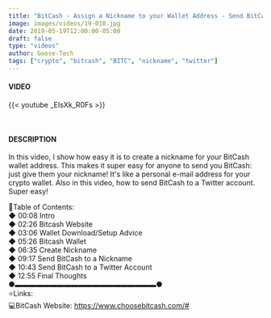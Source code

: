 ```yaml
---
title: "BitCash - Assign a Nickname to your Wallet Address - Send BitCash to Twitter Account"
image: images/videos/19-010.jpg
date: 2019-05-19T12:00:00-05:00
draft: false
type: "videos"
author: Goose-Tech
tags: ["crypto", "bitcash", "BITC", "nickname", "twitter"]
---
```


#### VIDEO

{{< youtube _EIsXk_R0Fs >}}

&nbsp;

#### DESCRIPTION

In this video, I show how easy it is to create a nickname for your BitCash wallet address. This makes it super easy for anyone to send you BitCash: just give them your nickname! It's like a personal e-mail address for your crypto wallet. Also in this video, how to send BitCash to a Twitter account. Super easy!

📘Table of Contents:  
◆ 00:08 Intro  
◆ 02:26 Bitcash Website  
◆ 03:06 Wallet Download/Setup Advice  
◆ 05:26 Bitcash Wallet  
◆ 06:35 Create Nickname  
◆ 09:17 Send BitCash to a Nickname  
◆ 10:43 Send BitCash to a Twitter Account  
◆ 12:55 Final Thoughts  
●▬▬▬▬▬▬▬▬▬▬▬▬▬▬▬▬▬▬▬▬●  
⭐Links:  
💻BitCash Website: https://www.choosebitcash.com/#